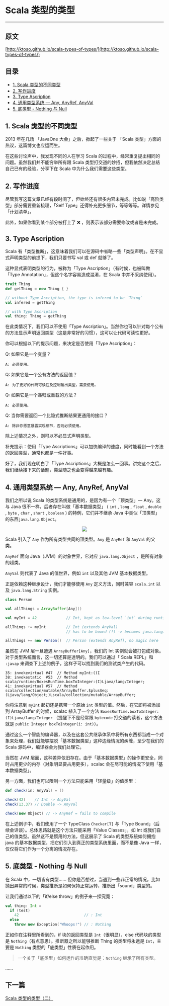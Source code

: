 # Scala 类型的类型

***

## 原文

[http://ktoso.github.io/scala-types-of-types/](http://ktoso.github.io/scala-types-of-types/)

## 目录

- [1. Scala 类型的不同类型](#1-scala)
- [2. 写作进度](#2)
- [3. Type Ascription](#3-type-ascription)
- [4. 通用类型系统 — Any, AnyRef, AnyVal](#4-any-anyref-anyval)
- [5. 底类型 - Nothing 与 Null](#5-nothing-null)

## 1. Scala 类型的不同类型

2013 年在几场 「JavaOne 大会」之后，掀起了一些关于 「Scala 类型」方面的热议，这篇博文也应运而生。  

在这些讨论声中，我发现不同的人在学习 Scala 的过程中，经常重复提出相同的问题。虽然我们并不能穷举所有跟 Scala 类型打交道的妙招，但我依然决定总结自己已有的经验，分享下在 Scala 中为什么我们需要这些类型。

## 2. 写作进度

尽管我写这篇文章已经有段时间了，但始终还有很多内容未完成。比如说「高阶类型」部分需要重新梳理，「Self Type」还得补充更多细节，等等等等。详情参见「计划清单」。

此外，如果你看到某个部分被打上了 ❌ ，则表示该部分需要修改或者是未完成。

## 3. Type Ascription

Scala 有「类型推断」，这意味着我们可以在源码中省略一些「类型声明」。在不显式声明类型的前提下，我们只要书写 val 或 def 就够了。

这种显式表明类型的行为，被称为「Type Ascription」（有时候，也被叫做「Type Annotation」，但这个名字容易造成混淆，在 Scala 中并不采纳使用）。

```scala
trait Thing
def getThing = new Thing { }

// without Type Ascription, the type is infered to be `Thing`
val infered = getThing

// with Type Ascription
val thing: Thing = getThing
```

在此类情况下，我们可以不使用「Type Ascription」。当然你也可以针对每个公有的方法显示声明返回类型（这是非常好的习惯），这可以让代码可读性更好。

你可以根据以下的提示问题，来决定是否使用「Type Ascription」：

Q: 如果它是一个变量？
```
A: 必须使用。
```

Q: 如果它是一个公有方法的返回值？
```
A: 为了更好的代码可读性及控制输出类型，需要使用。
```

Q: 如果它是一个递归或重载的方法？
```
A: 必须使用。
```

Q: 当你需要返回一个比隐式推断结果更通用的接口？
```
A: 除非你愿意暴露实现细节，否则必须使用。
```

除上述情况之外，则可以不必显式声明类型。

补充提示：使用「Type Ascriptions」可以加快编译的速度，同时能看到一个方法的返回类型，通常也都是一件好事。

好了，我们现在明白了「Type Ascriptions」大概是怎么一回事。讲完这个之后，我们继续接下来的话题，类型随之也会变得越来越有趣。

## 4. 通用类型系统 — Any, AnyRef, AnyVal

我们之所以说 Scala 的类型系统是通用的，是因为有一个「顶类型」— Any。这与 Java 很不一样，后者存在叫做「基本数据类型」 ( ``int`` , ``long`` , ``float`` , ``double`` , ``byte`` , ``char`` , ``short`` , ``boolean`` ) 的特例，它们并不继承 Java 中类似「顶类型」的东西``java.lang.Object``。

<center>
  <img src="http://ktoso.github.io/scala-types-of-types/assets/img/scala-types.png" />
</center>

Scala 引入了 ``Any`` 作为所有类型共同的顶类型。``Any`` 是 ``AnyRef`` 和 ``AnyVal`` 的父类。

``AnyRef`` 面向 Java（JVM）的对象世界，它对应 ``java.lang.Object`` ，是所有对象的超类。

``AnyVal`` 则代表了 Java 的值世界，例如 ``int`` 以及其他 JVM 基本数据类型。

正是依赖这种继承设计，我们才能够使用 ``Any`` 定义方法，同时兼容 ``scala.int`` 以及 ``java.lang.String`` 实例。

```scala
class Person

val allThings = ArrayBuffer[Any]()

val myInt = 42             // Int, kept as low-level `int` during runtime

allThings += myInt         // Int (extends AnyVal)
                           // has to be boxed (!) -> becomes java.lang.Integer in the collection (!)

allThings += new Person()  // Person (extends AnyRef), no magic here
```

虽然在 JVM 层一旦遭遇 ``ArrayBuffer[Any]``，我们的 Int 实例就会被打包成对象。对于类型系统而言，这一切还算是透明的。我们可以通过「 Scala REPL」和 ``:javap`` 来调查下上述的例子，这样子可以找到我们的测试类产生的代码。

```
35: invokevirtual #47  // Method myInt:()I
38: invokestatic  #53  // Method scala/runtime/BoxesRunTime.boxToInteger:(I)Ljava/lang/Integer;
41: invokevirtual #57  // Method scala/collection/mutable/ArrayBuffer.$plus$eq:(Ljava/lang/Object;)Lscala/collection/mutable/ArrayBuffer;
```

你将注意到 ``myInt`` 起初还是携带一个原始 ``int`` 类型的值。然后，在它即将被添加到 ArrayBuffer 的时候，scalac 植入了一个方法 ``BoxesRunTime.boxToInteger:(I)Ljava/lang/Integer`` （提醒下不是经常跟 ``bytecode`` 打交道的读者，这个方法就是 ``public Integer boxToInteger(i: int)``）。

通过这么一个智能的编译器，以及在这套公共继承体系中将所有东西都当成一个对象来处理，我们就能够摆脱「基本数据类型」这种边缘情况的纠缠，至少在我们的 Scala 源码中，编译器会为我们处理它。

当然在 JVM 层面，这种差异依旧存在。由于「基本数据类型」的操作更安全，同时占用更少的内存（对象明显要占用更多），scalac 会在尽可能的情况下使用「基本数据类型」。

另一方面，我们也可以限制一个方法只能采用「轻量级」的值类型：
```scala
def check(in: AnyVal) = ()

check(42)    // Int -> AnyVal
check(13.37) // Double -> AnyVal

check(new Object) // -> AnyRef = fails to compile
```

在上述例子中，我们使用了一个 TypeClass ``Checker[T]`` 与「Type Bound」（后续会详谈）。总体思路就是这个方法只能采用「Value Classes」，如 Int 或我们自己的值类型。虽然这不是惯用的方法，但这展示了 Scala 的类型系统如何拥抱 java 的基本数据类型，把它们引入到真正的类型系统里面，而不是像 Java 一样，仅仅将它们作为一个分离的情况存在。

## 5. 底类型 - Nothing 与 Null

在 Scala 中，一切皆有类型…… 但你是否想过，当遇到一些非正常的情况，比如抛出异常的时候，类型推断是如何保持正常运转，推断出「sound」类型的。

让我们通过以下的「if/else throw」的例子来一探究竟：
```scala
val thing: Int =
  if (test)
    42                             // : Int
  else
    throw new Exception("Whoops!") // : Nothing
```

正如你在注释里所看到的，if 块的返回类型是 ``Int``（很明显），else 代码块的类型是 ``Nothing``（有点意思）。推断器之所以能够推断 Thing 的类型将永远是 ``Int``，主要是 ``Nothing`` 类型的「底类型」性质在起作用。

> 一个关于「底类型」如何运作的准确直觉是：``Nothing`` 继承了所有类型。

……

## 下一篇

[Scala 类型的类型（二）](/page/scala-types-of-types/part-2)